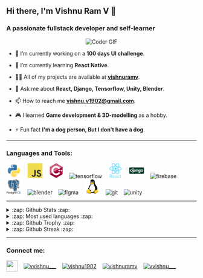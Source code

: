 ## Hi there, I'm Vishnu Ram V 👋
### A passionate fullstack developer and self-learner
<p align="center">
    <img src="https://media.giphy.com/media/SWoSkN6DxTszqIKEqv/giphy.gif" alt="Coder GIF" width="500" height="400">
</p>

- 🔭 I’m currently working on a **100 days UI challenge**.

- 🌱 I’m currently learning **React Native**.

- 👨‍💻 All of my projects are available at **[vishnuramv](https://github.com/vishnuramv/)**.

- 💬 Ask me about **React, Django, Tensorflow, Unity, Blender**.

- 📫 How to reach me **vishnu.v1902@gmail.com**.

- 🎮 I learned **Game development & 3D-modelling** as a hobby.

- ⚡ Fun fact **I'm a dog person, But I don't have a dog**.

---

### Languages and Tools:

<p align="left">
    <img src="https://raw.githubusercontent.com/devicons/devicon/master/icons/python/python-original.svg" alt="python" width="40" height="40"/> &nbsp;&nbsp;
    <img src="https://raw.githubusercontent.com/devicons/devicon/master/icons/javascript/javascript-original.svg" alt="javascript" width="40" height="40"/> &nbsp;&nbsp;
    <img src="https://raw.githubusercontent.com/devicons/devicon/master/icons/cplusplus/cplusplus-original.svg" alt="cplusplus" width="40" height="40"/> &nbsp;&nbsp;
    <img src="https://www.vectorlogo.zone/logos/tensorflow/tensorflow-icon.svg" alt="tensorflow" width="40" height="40"/> &nbsp;&nbsp;
<!--     <img src="https://www.vectorlogo.zone/logos/flutterio/flutterio-icon.svg" alt="flutter" width="40" height="40"/> &nbsp;&nbsp; -->
    <img src="https://raw.githubusercontent.com/devicons/devicon/master/icons/react/react-original-wordmark.svg" alt="react" width="40" height="40"/> &nbsp;&nbsp;
    <img src="https://raw.githubusercontent.com/devicons/devicon/master/icons/django/django-original.svg" alt="django" width="40" height="40"/> &nbsp;&nbsp;
    <img src="https://www.vectorlogo.zone/logos/firebase/firebase-icon.svg" alt="firebase" width="40" height="40"/> &nbsp;&nbsp;
    <img src="https://raw.githubusercontent.com/devicons/devicon/master/icons/postgresql/postgresql-original-wordmark.svg" alt="postgresql" width="40" height="40"/> &nbsp;&nbsp;
    <img src="https://download.blender.org/branding/community/blender_community_badge_white.svg" alt="blender" width="40" height="40"/> &nbsp;&nbsp;
    <img src="https://www.vectorlogo.zone/logos/figma/figma-icon.svg" alt="figma" width="40" height="40"/> &nbsp;&nbsp;
    <img src="https://raw.githubusercontent.com/devicons/devicon/master/icons/linux/linux-original.svg" alt="linux" width="40" height="40"/> &nbsp;&nbsp;
    <img src="https://www.vectorlogo.zone/logos/git-scm/git-scm-icon.svg" alt="git" width="40" height="40"/> &nbsp;&nbsp;
    <img src="https://www.vectorlogo.zone/logos/unity3d/unity3d-icon.svg" alt="unity" width="40" height="40"/> &nbsp;&nbsp;
<!--     <img src="https://raw.githubusercontent.com/devicons/devicon/master/icons/amazonwebservices/amazonwebservices-original-wordmark.svg" alt="aws" width="40" height="40"/> -->
<!--     <img src="https://www.vectorlogo.zone/logos/gnu_bash/gnu_bash-icon.svg" alt="bash" width="40" height="40"/> -->
<!--     <img src="https://www.chartjs.org/media/logo-title.svg" alt="chartjs" width="40" height="40"/> -->
<!--     <img src="https://raw.githubusercontent.com/devicons/devicon/master/icons/csharp/csharp-original.svg" alt="csharp" width="40" height="40"/> -->
<!--     <img src="https://www.vectorlogo.zone/logos/pocoo_flask/pocoo_flask-icon.svg" alt="flask" width="40" height="40"/> -->
<!--     <img src="https://www.vectorlogo.zone/logos/gatsbyjs/gatsbyjs-icon.svg" alt="gatsby" width="40" height="40"/> -->
<!--     <img src="https://www.vectorlogo.zone/logos/heroku/heroku-icon.svg" alt="heroku" width="40" height="40"/> -->
<!--     <img src="https://raw.githubusercontent.com/devicons/devicon/master/icons/mysql/mysql-original-wordmark.svg" alt="mysql" width="40" height="40"/>  -->
<!--     <img src="https://cdn.worldvectorlogo.com/logos/nextjs-3.svg" alt="nextjs" width="40" height="40"/>  -->
<!--     <img src="https://www.vectorlogo.zone/logos/getpostman/getpostman-icon.svg" alt="postman" width="40" height="40"/> -->
<!--     <img src="https://raw.githubusercontent.com/devicons/devicon/master/icons/typescript/typescript-original.svg" alt="typescript" width="40" height="40"/> -->
<!--     <img src="https://raw.githubusercontent.com/prplx/svg-logos/5585531d45d294869c4eaab4d7cf2e9c167710a9/svg/materialize.svg" alt="materialize" width="40" height="40"/> &nbsp;&nbsp;  -->
    <!-- <img src="https://www.vectorlogo.zone/logos/dartlang/dartlang-icon.svg" alt="dart" width="40" height="40"/>  -->
</p>

---

<details>
  <summary>:zap: Github Stats :zap:</summary>
  <p>&nbsp;<img align="center" src="https://github-readme-stats.vishnuramv.vercel.app/api?username=vishnuramv&show_icons=true" alt="vishnuramv" /></p>
</details>

<!-- <details>
  <summary>:zap: Recent Activity :zap:</summary>
  <p>
      START_SECTION:activity
  </p>
</details> -->

<details>
  <summary>:zap: Most used languages :zap:</summary>
  <p><img align="center" src="https://github-readme-stats.vercel.app/api/top-langs/?username=vishnuramv&layout=compact&hide=html" alt="vishnuramv" /></p>
</details>

<details>
    <summary>:zap: Github Trophy :zap:</summary>
    <p align="left"> <a href="https://github.com/ryo-ma/github-profile-trophy"><img src="https://github-profile-trophy.vercel.app/?username=vishnuramv" alt="vishnuramv" /></a> </p>
</details>
<details>
    <summary>:zap: Github Streak :zap:</summary>
    <p><img align="center" src="https://github-readme-streak-stats.herokuapp.com/?user=vishnuramv&" alt="vishnuramv" /></p>
</details>

---

### Connect me:
<a href="https://vishnuramv.github.io" target="blank"><img align="center" src="https://img.icons8.com/wired/32/000000/domain.png" height="30" width="30"/></a>&nbsp;&nbsp;&nbsp;
<a href="https://instagram.com/vvishnu___" target="blank"><img align="center" src="https://cdn.jsdelivr.net/npm/simple-icons@3.0.1/icons/instagram.svg" alt="vvishnu___" height="30" width="30" /></a>&nbsp;&nbsp;&nbsp;
<a href="https://linkedin.com/in/vishnu1902" target="blank"><img align="center" src="https://cdn.jsdelivr.net/npm/simple-icons@3.0.1/icons/linkedin.svg" alt="vishnu1902" height="30" width="30" /></a>&nbsp;&nbsp;&nbsp;
<a href="https://dev.to/vishnuramv" target="blank"><img align="center" src="https://cdn.jsdelivr.net/npm/simple-icons@3.0.1/icons/dev-dot-to.svg" alt="vishnuramv" height="30" width="30" /></a>&nbsp;&nbsp;&nbsp;
<a href="https://twitter.com/vvishnu___" target="blank"><img align="center" src="https://cdn.jsdelivr.net/npm/simple-icons@3.0.1/icons/twitter.svg" alt="vvishnu___" height="30" width="30" /></a>&nbsp;&nbsp;&nbsp;
<!-- <a href="https://www.hackerrank.com/vishnu_v1902" target="blank"><img align="center" src="https://cdn.jsdelivr.net/npm/simple-icons@3.0.1/icons/hackerrank.svg" alt="vishnu_v1902" height="30" width="30" /></a>&nbsp;&nbsp;&nbsp; -->
<!-- <a href="https://stackoverflow.com/users/13526964" target="blank"><img align="center" src="https://cdn.jsdelivr.net/npm/simple-icons@3.0.1/icons/stackoverflow.svg" alt="13526964" height="30" width="30" /></a>&nbsp;&nbsp;&nbsp; -->
<!-- <a href="https://facebook.com/vvishnu1902" target="blank"><img align="center" src="https://cdn.jsdelivr.net/npm/simple-icons@3.0.1/icons/facebook.svg" alt="vvishnu1902" height="30" width="30" /></a>&nbsp;&nbsp;&nbsp; -->
